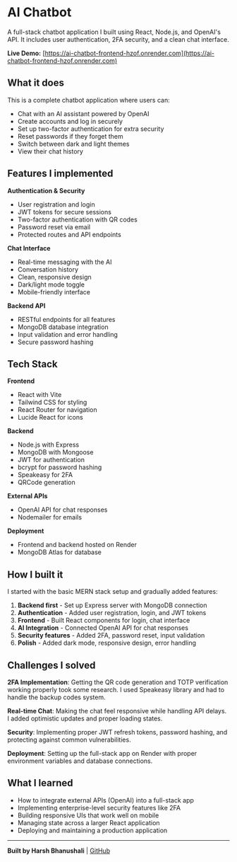 # AI Chatbot

A full-stack chatbot application I built using React, Node.js, and OpenAI's API. It includes user authentication, 2FA security, and a clean chat interface.

**Live Demo:** [https://ai-chatbot-frontend-hzof.onrender.com](https://ai-chatbot-frontend-hzof.onrender.com)

## What it does

This is a complete chatbot application where users can:
- Chat with an AI assistant powered by OpenAI
- Create accounts and log in securely
- Set up two-factor authentication for extra security
- Reset passwords if they forget them
- Switch between dark and light themes
- View their chat history

## Features I implemented

**Authentication & Security**
- User registration and login
- JWT tokens for secure sessions
- Two-factor authentication with QR codes
- Password reset via email
- Protected routes and API endpoints

**Chat Interface**
- Real-time messaging with the AI
- Conversation history
- Clean, responsive design
- Dark/light mode toggle
- Mobile-friendly interface

**Backend API**
- RESTful endpoints for all features
- MongoDB database integration
- Input validation and error handling
- Secure password hashing

## Tech Stack

**Frontend**
- React with Vite
- Tailwind CSS for styling
- React Router for navigation
- Lucide React for icons

**Backend**
- Node.js with Express
- MongoDB with Mongoose
- JWT for authentication
- bcrypt for password hashing
- Speakeasy for 2FA
- QRCode generation

**External APIs**
- OpenAI API for chat responses
- Nodemailer for emails

**Deployment**
- Frontend and backend hosted on Render
- MongoDB Atlas for database

## How I built it

I started with the basic MERN stack setup and gradually added features:

1. **Backend first** - Set up Express server with MongoDB connection
2. **Authentication** - Added user registration, login, and JWT tokens
3. **Frontend** - Built React components for login, chat interface
4. **AI Integration** - Connected OpenAI API for chat responses
5. **Security features** - Added 2FA, password reset, input validation
6. **Polish** - Added dark mode, responsive design, error handling

## Challenges I solved

**2FA Implementation**: Getting the QR code generation and TOTP verification working properly took some research. I used Speakeasy library and had to handle the backup codes system.

**Real-time Chat**: Making the chat feel responsive while handling API delays. I added optimistic updates and proper loading states.

**Security**: Implementing proper JWT refresh tokens, password hashing, and protecting against common vulnerabilities.

**Deployment**: Setting up the full-stack app on Render with proper environment variables and database connections.

## What I learned

- How to integrate external APIs (OpenAI) into a full-stack app
- Implementing enterprise-level security features like 2FA
- Building responsive UIs that work well on mobile
- Managing state across a larger React application
- Deploying and maintaining a production application

---

**Built by Harsh Bhanushali** | [GitHub](https://github.com/harshAdv10080)
